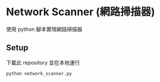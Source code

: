 # Network Scanner (網路掃描器)

使用 python 腳本實現網路掃描器

## Setup

下載此 repository 並在本地運行

```bash
python network_scanner.py
```